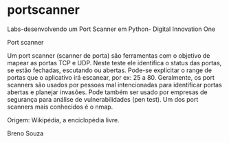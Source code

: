 # portscanner
Labs-desenvolvendo um Port Scanner em Python- Digital Innovation One


Port scanner

Um port scanner (scanner de porta) são ferramentas com o objetivo de mapear as portas TCP e UDP. 
Neste teste ele identifica o status das portas, se estão fechadas, escutando ou abertas. 
Pode-se explicitar o range de portas que o aplicativo irá escanear, por ex: 25 a 80. 
Geralmente, os port scanners são usados por pessoas mal intencionadas para identificar portas abertas e planejar invasões. 
Pode também ser usado por empresas de segurança para análise de vulnerabilidades (pen test). 
Um dos port scanners mais conhecidos é o nmap.

Origem: Wikipédia, a enciclopédia livre.

Breno Souza